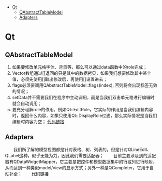 <!-- TOC -->

- [Qt](#qt)
    - [QAbstractTableModel](#qabstracttablemodel)
    - [Adapters](#adapters)

<!-- /TOC -->

# Qt

## QAbstractTableModel

 1. 如果要修改单元格字体、背景等，那么可以通过data函数中的role完成；
 2. Vector数组通过[\]返回的只是其中的数据拷贝，如果我们想要修改其中某个值，必须先使用[\]取出修改后，再使用[]设置进去；
 3. flags必须要调用QAbstractTableModel::flags(index), 否则将会出现标签无效的情况；
 4. setData并不需要我们在程序中主动调用，而是当我们双击单元格进行编辑时就会自动调用；
 5. 要充分理解role的作用，例如Qt::EditRole，它实际的作用是当我们编辑内容时，返回什么内容，如果只使用Qt::DisplayRole过滤，那么实际情况是当我们编辑时内容为空；
<a href = "../Qt_Code/TableModel/TableModel.pro">代码链接</a>

## Adapters
&emsp;&emsp;我们所了解的模型视图都是针对表格、树、列表的，但是针对QLineEdit、QLabel这种，似乎无能为力，因此我们需要适配器；
&emsp;&emsp;目前主要涉及到的适配器有QDataWidgetMapper，它主要是把控件和模型数据集中的行或列进行映射，从而达到一种类似model/view的显示方式；另外一种是QCompleter，它用于自动补全；
&emsp;&emsp;<a href = "../Qt_Code/Adapters/Adapters.pro">代码链接</a>


